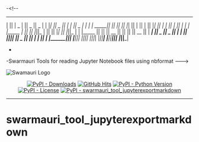 -<!-- 
 _______  _     _  _______  ______    __   __  _______  __   __  ______    ___  
|       || | _ | ||   _   ||    _ |  |  |_|  ||   _   ||  | |  ||    _ |  |   | 
|  _____|| || || ||  |_|  ||   | ||  |       ||  |_|  ||  | |  ||   | ||  |   | 
| |_____ |       ||       ||   |_||_ |       ||       ||  |_|  ||   |_||_ |   | 
|_____  ||       ||       ||    __  ||       ||       ||       ||    __  ||   | 
 _____| ||   _   ||   _   ||   |  | || ||_|| ||   _   ||       ||   |  | ||   | 
|_______||__| |__||__| |__||___|  |_||_|   |_||__| |__||_______||___|  |_||___| 
 
-                                                   
-Swarmauri Tools for reading Jupyter Notebook files using nbformat
--->



![Swamauri Logo](https://res.cloudinary.com/dbjmpekvl/image/upload/v1730099724/Swarmauri-logo-lockup-2048x757_hww01w.png)

<p align="center">
    <a href="https://pypi.org/project/swarmauri_tool_jupyterexportmarkdown/">
        <img src="https://img.shields.io/pypi/dm/swarmauri_tool_jupyterexportmarkdown" alt="PyPI - Downloads"/></a>
    <a href="https://github.com/swarmauri/swarmauri-sdk/blob/master/pkgs/community/swarmauri_tool_jupyterexportmarkdown/README.md">
        <img src="https://hits.seeyoufarm.com/api/count/incr/badge.svg?url=https://github.com/swarmauri/swarmauri-sdk/pkgs/community/swarmauri_tool_jupyterexportmarkdown/README.md&count_bg=%2379C83D&title_bg=%23555555&icon=&icon_color=%23E7E7E7&title=hits&edge_flat=false" alt="GitHub Hits"/></a>
    <a href="https://pypi.org/project/swarmauri_tool_jupyterexportmarkdown/">
        <img src="https://img.shields.io/pypi/pyversions/swarmauri_tool_jupyterexportmarkdown" alt="PyPI - Python Version"/></a>
    <a href="https://pypi.org/project/swarmauri_tool_jupyterexportmarkdown/">
        <img src="https://img.shields.io/pypi/l/swarmauri_tool_jupyterexportmarkdown" alt="PyPI - License"/></a>
    <a href="https://pypi.org/project/swarmauri_tool_jupyterexportmarkdown/">
        <img src="https://img.shields.io/pypi/v/swarmauri_tool_jupyterexportmarkdown?label=swarmauri_tool_jupyterexportmarkdown&color=green" alt="PyPI - swarmauri_tool_jupyterexportmarkdown"/></a>
</p>

---

# swarmauri_tool_jupyterexportmarkdown

